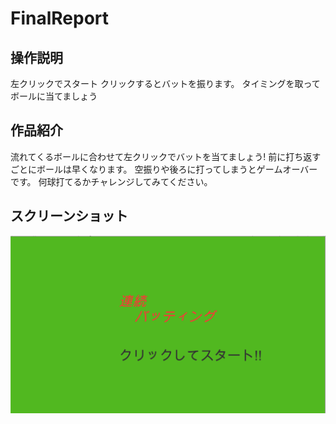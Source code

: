 # FinalReport
## 操作説明
左クリックでスタート
クリックするとバットを振ります。
タイミングを取ってボールに当てましょう

## 作品紹介
流れてくるボールに合わせて左クリックでバットを当てましょう!
前に打ち返すごとにボールは早くなります。
空振りや後ろに打ってしまうとゲームオーバーです。
何球打てるかチャレンジしてみてください。

## スクリーンショット
<img src="./最終課題1.png">
